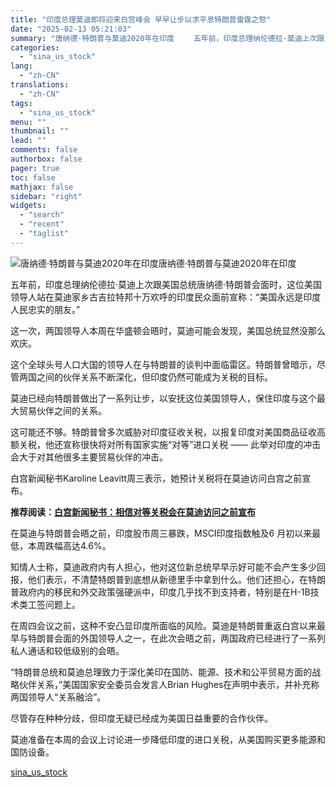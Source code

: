 ```yaml
---
title: "印度总理莫迪即将迎来白宫峰会 早早让步以求平息特朗普雷霆之怒"
date: "2025-02-13 05:21:03"
summary: "唐纳德·特朗普与莫迪2020年在印度 　　五年前，印度总理纳伦德拉·莫迪上次跟..."
categories:
  - "sina_us_stock"
lang:
  - "zh-CN"
translations:
  - "zh-CN"
tags:
  - "sina_us_stock"
menu: ""
thumbnail: ""
lead: ""
comments: false
authorbox: false
pager: true
toc: false
mathjax: false
sidebar: "right"
widgets:
  - "search"
  - "recent"
  - "taglist"
---
```


![唐纳德·特朗普与莫迪2020年在印度](//n.sinaimg.cn/tech/transform/116/w550h366/20250213/51a4-84a293accf25546dd35403ad1651bc90.jpg)唐纳德·特朗普与莫迪2020年在印度

五年前，印度总理纳伦德拉·莫迪上次跟美国总统唐纳德·特朗普会面时，这位美国领导人站在莫迪家乡古吉拉特邦十万欢呼的印度民众面前宣称：“美国永远是印度人民忠实的朋友。”

这一次，两国领导人本周在华盛顿会晤时，莫迪可能会发现，美国总统显然没那么欢庆。

这个全球头号人口大国的领导人在与特朗普的谈判中面临雷区。特朗普曾暗示，尽管两国之间的伙伴关系不断深化，但印度仍然可能成为关税的目标。

莫迪已经向特朗普做出了一系列让步，以安抚这位美国领导人，保住印度与这个最大贸易伙伴之间的关系。

这可能还不够。特朗普曾多次威胁对印度征收关税，以报复印度对美国商品征收高额关税，他还宣称很快将对所有国家实施“对等”进口关税 —— 此举对印度的冲击会大于对其他很多主要贸易伙伴的冲击。

白宫新闻秘书Karoline Leavitt周三表示，她预计关税将在莫迪访问白宫之前宣布。

**推荐阅读：[白宫新闻秘书：相信对等关税会在莫迪访问之前宣布](https://finance.sina.com.cn/world/2025-02-13/doc-inekhiqr5536121.shtml)**

在莫迪与特朗普会晤之前，印度股市周三暴跌，MSCI印度指数触及6 月初以来最低，本周跌幅高达4.6%。

知情人士称，莫迪政府内有人担心，他对这位新总统早早示好可能不会产生多少回报，他们表示，不清楚特朗普到底想从新德里手中拿到什么。他们还担心，在特朗普政府内的移民和外交政策强硬派中，印度几乎找不到支持者，特别是在H-1B技术类工签问题上。

在周四会议之前，这种不安凸显印度所面临的风险。莫迪是特朗普重返白宫以来最早与特朗普会面的外国领导人之一，在此次会晤之前，两国政府已经进行了一系列私人通话和较低级别的会晤。

“特朗普总统和莫迪总理致力于深化美印在国防、能源、技术和公平贸易方面的战略伙伴关系，”美国国家安全委员会发言人Brian Hughes在声明中表示，并补充称两国领导人“关系融洽”。

尽管存在种种分歧，但印度无疑已经成为美国日益重要的合作伙伴。

莫迪准备在本周的会议上讨论进一步降低印度的进口关税，从美国购买更多能源和国防设备。

[sina_us_stock](https://finance.sina.com.cn/stock/usstock/c/2025-02-13/doc-inekhpwp5423977.shtml)
